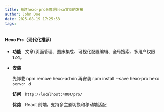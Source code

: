 ```yaml
---
title: 搭建hexo-pro来管理hexo文章的发布
author: John Doe
date: 2025-08-19 17:25:53
tags:
---
```

#### **Hexo Pro**（现代化推荐）

* **功能**：文章/页面管理、图床集成、可视化配置编辑、全局搜索、多用户权限**1**2**4**。
* **安装**：

  先卸载 npm remove hexo-admin
  再安装
  npm install --save hexo-pro
  hexo server -d

  **访问**：`http://localhost:4000/pro/`

  **优势**：React 前端，支持多主题切换和移动端适配
